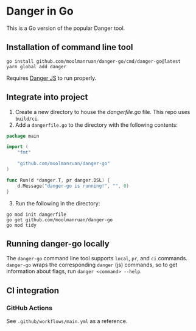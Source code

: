 
# Danger in Go

This is a Go version of the popular Danger tool.

## Installation of command line tool

```shell
go install github.com/moolmanruan/danger-go/cmd/danger-go@latest
yarn global add danger
```

Requires [Danger JS](https://danger.systems/js) to run properly.

## Integrate into project

1. Create a new directory to house the *dangerfile.go* file. This repo uses `build/ci`.
2. Add a `dangerfile.go` to the directory with the following contents:
```go
package main

import (
	"fmt"

	"github.com/moolmanruan/danger-go"
)

func Run(d *danger.T, pr danger.DSL) {
	d.Message("danger-go is running!", "", 0)
}
```
3. Run the following in the directory:
```shell
go mod init dangerfile
go get github.com/moolmanruan/danger-go
go mod tidy
```

## Running danger-go locally

The `danger-go` command line tool supports `local`, `pr`, and `ci` commands. `danger-go` wraps the corresponding `danger` (js) commands, so to get information about flags, run `danger <command> --help`.

## CI integration

### GitHub Actions
See `.github/workflows/main.yml` as a reference.
